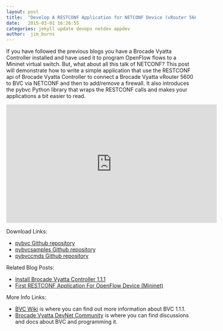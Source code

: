 ```yaml
---
layout: post
title:  "Develop A RESTCONF Application for NETCONF Device (vRouter 5600) via Brocade Vyatta Controller (BVC) Using pybvc Library"
date:   2015-03-01 16:26:55
categories: jekyll update devops netdev appdev
author:  jim_burns
---
```


If you have followed the previous blogs you have a Brocade Vyatta Controller installed and have used it to program
OpenFlow flows to a Mininet virtual switch.  But, what about all this talk of NETCONF?
This post will demonstrate how to write a simple application that use the RESTCONF api of Brocade Vyatta
Controller to connect a Brocade Vyatta vRouter 5600 to BVC via NETCONF and then to add/remove a firewall.
It also introduces the pybvc Python library that wraps the RESTCONF calls and makes your applications a bit
easier to read.


<iframe width="560" height="315" src="https://www.youtube.com/embed/bekvTtMpuUo" frameborder="0" allowfullscreen></iframe>


Download Links:

 * <a href="https://github.com/brcdcomm/pybvc" target="_blank">pybvc Github repository</a>
 * <a href="https://github.com/brcdcomm/pybvcsamples" target="_blank">pybvcsamples Github repository</a>
 * <a href="https://github.com/brcdcomm/pybvccmds" target="_blank">pybvccmds Github repository</a>


Related Blog Posts:

 * [Install Brocade Vyatta Controller 1.1.1][InstallBVC]
 * [First RESTCONF Application For OpenFlow Device (Mininet)][ProgramOpenFlow]

More Info Links:

 * <a href="https://github.com/BRCDcomm/BVC/wiki" target="_blank">BVC Wiki</a> is where you can find out more information about BVC 1.1.1.
 * <a href="http://community.brocade.com/t5/DevNet/ct-p/APISupport" target="_blank">Brocade Vyatta DevNet Community</a> is where you can find discussions and docs about BVC and programming it.

[InstallBVC]: http://brcdcomm.github.io/BVC/jekyll/update/devops/netdev/appdev/2015/01/19/install-brocade-vyatta-controller.html
[ProgramOpenFlow]: http://brcdcomm.github.io/BVC/jekyll/update/devops/netdev/appdev/2015/02/10/restconf-app-1.html
